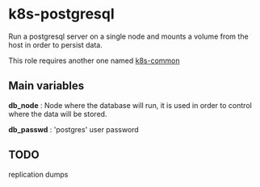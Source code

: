 # k8s-postgresql

Run a postgresql server on a single node and mounts a volume from the host in order to persist data.

This role requires another one named [k8s-common](https://github.com/ansibl8s/k8s-common)

## Main variables

**db_node** : Node where the database will run, it is used in order to control where the data will be stored.

**db_passwd** : 'postgres' user password

## TODO
replication
dumps
